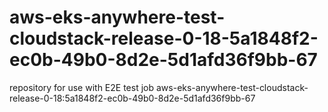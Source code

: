 # aws-eks-anywhere-test-cloudstack-release-0-18-5a1848f2-ec0b-49b0-8d2e-5d1afd36f9bb-67
repository for use with E2E test job aws-eks-anywhere-test-cloudstack-release-0-18:5a1848f2-ec0b-49b0-8d2e-5d1afd36f9bb-67

